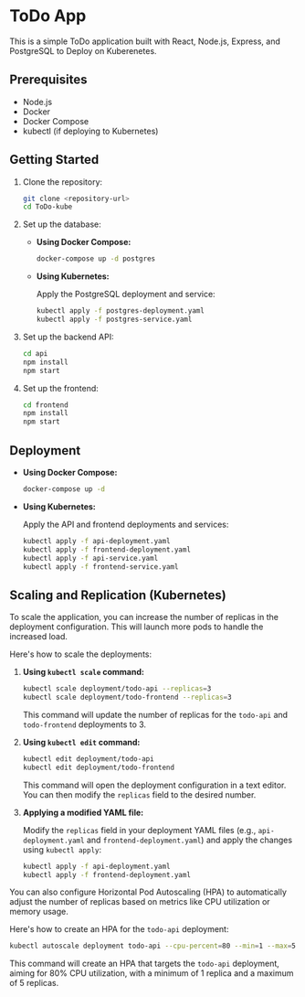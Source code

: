 # ToDo App

This is a simple ToDo application built with React, Node.js, Express, and PostgreSQL to Deploy on Kuberenetes.

## Prerequisites

-   Node.js
-   Docker
-   Docker Compose
-   kubectl (if deploying to Kubernetes)

## Getting Started

1.  Clone the repository:

    ```bash
    git clone <repository-url>
    cd ToDo-kube
    ```

2.  Set up the database:

    -   **Using Docker Compose:**

        ```bash
        docker-compose up -d postgres
        ```

    -   **Using Kubernetes:**

        Apply the PostgreSQL deployment and service:

        ```bash
        kubectl apply -f postgres-deployment.yaml
        kubectl apply -f postgres-service.yaml
        ```

3.  Set up the backend API:

    ```bash
    cd api
    npm install
    npm start
    ```

4.  Set up the frontend:

    ```bash
    cd frontend
    npm install
    npm start
    ```

## Deployment

-   **Using Docker Compose:**

    ```bash
    docker-compose up -d
    ```

-   **Using Kubernetes:**

    Apply the API and frontend deployments and services:

    ```bash
    kubectl apply -f api-deployment.yaml
    kubectl apply -f frontend-deployment.yaml
    kubectl apply -f api-service.yaml
    kubectl apply -f frontend-service.yaml
    ```

## Scaling and Replication (Kubernetes)

To scale the application, you can increase the number of replicas in the deployment configuration. This will launch more pods to handle the increased load.

Here's how to scale the deployments:

1.  **Using `kubectl scale` command:**

    ```bash
    kubectl scale deployment/todo-api --replicas=3
    kubectl scale deployment/todo-frontend --replicas=3
    ```

    This command will update the number of replicas for the `todo-api` and `todo-frontend` deployments to 3.

2.  **Using `kubectl edit` command:**

    ```bash
    kubectl edit deployment/todo-api
    kubectl edit deployment/todo-frontend
    ```

    This command will open the deployment configuration in a text editor. You can then modify the `replicas` field to the desired number.

3.  **Applying a modified YAML file:**

    Modify the `replicas` field in your deployment YAML files (e.g., `api-deployment.yaml` and `frontend-deployment.yaml`) and apply the changes using `kubectl apply`:

    ```bash
    kubectl apply -f api-deployment.yaml
    kubectl apply -f frontend-deployment.yaml
    ```

You can also configure Horizontal Pod Autoscaling (HPA) to automatically adjust the number of replicas based on metrics like CPU utilization or memory usage.

Here's how to create an HPA for the `todo-api` deployment:

```bash
kubectl autoscale deployment todo-api --cpu-percent=80 --min=1 --max=5
```

This command will create an HPA that targets the `todo-api` deployment, aiming for 80% CPU utilization, with a minimum of 1 replica and a maximum of 5 replicas.